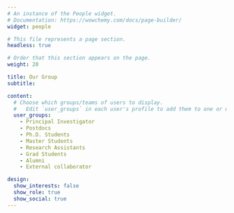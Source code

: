 ```yaml
---
# An instance of the People widget.
# Documentation: https://wowchemy.com/docs/page-builder/
widget: people

# This file represents a page section.
headless: true

# Order that this section appears on the page.
weight: 20

title: Our Group
subtitle:

content:
  # Choose which groups/teams of users to display.
  #   Edit `user_groups` in each user's profile to add them to one or more of these groups.
  user_groups:
    - Principal Investigator
    - Postdocs
    - Ph.D. Students
    - Master Students
    - Research Assistants
    - Grad Students
    - Alumni
    - External collaborator

design:
  show_interests: false
  show_role: true
  show_social: true
---
```

